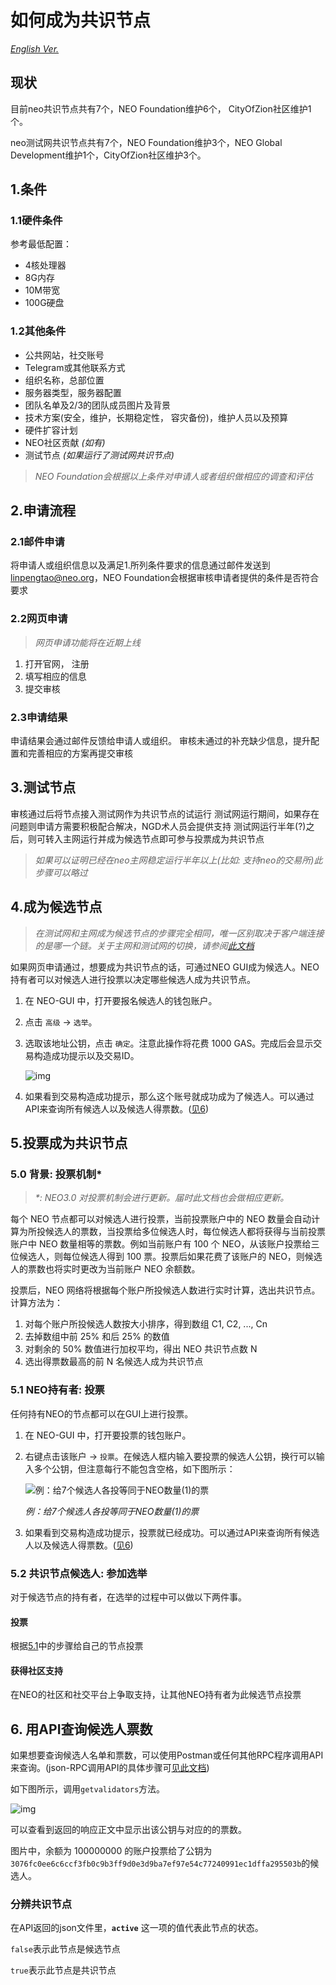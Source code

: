# 如何成为共识节点
*[English Ver.](How%20To%20Become%20A%20Consensus%20Node.md)*

## 现状
目前neo共识节点共有7个，NEO Foundation维护6个， CityOfZion社区维护1个。

neo测试网共识节点共有7个，NEO Foundation维护3个，NEO Global Development维护1个，CityOfZion社区维护3个。

## 1.条件

### 1.1硬件条件

参考最低配置：

- 4核处理器
- 8G内存
- 10M带宽
- 100G硬盘

### 1.2其他条件
* 公共网站，社交账号
* Telegram或其他联系方式
* 组织名称，总部位置
* 服务器类型，服务器配置
* 团队名单及2/3的团队成员图片及背景
* 技术方案(安全，维护，长期稳定性， 容灾备份)，维护人员以及预算
* 硬件扩容计划
* NEO社区贡献 *(如有)*
* 测试节点 *(如果运行了测试网共识节点)*
> *NEO Foundation会根据以上条件对申请人或者组织做相应的调查和评估*

## 2.申请流程

### 2.1邮件申请
将申请人或组织信息以及满足1.所列条件要求的信息通过邮件发送到 linpengtao@neo.org，NEO Foundation会根据审核申请者提供的条件是否符合要求

### 2.2网页申请
> *网页申请功能将在近期上线*

1. 打开官网， 注册
2. 填写相应的信息
3. 提交审核

### 2.3申请结果

申请结果会通过邮件反馈给申请人或组织。
审核未通过的补充缺少信息，提升配置和完善相应的方案再提交审核

## 3.测试节点

审核通过后将节点接入测试网作为共识节点的试运行
测试网运行期间，如果存在问题则申请方需要积极配合解决，NGD术人员会提供支持
测试网运行半年(?)之后，则可转入主网运行并成为候选节点即可参与投票成为共识节点
> *如果可以证明已经在neo主网稳定运行半年以上(比如: 支持neo的交易所)此步骤可以略过*


## 4.成为候选节点 

> *在测试网和主网成为候选节点的步骤完全相同，唯一区别取决于客户端连接的是哪一个链。关于主网和测试网的切换，请参阅[此文档](http://docs.neo.org/zh-cn/network/testnet.html)*

如果网页申请通过，想要成为共识节点的话，可通过NEO GUI成为候选人。NEO持有者可以对候选人进行投票以决定哪些候选人成为共识节点。

1. 在 NEO-GUI 中，打开要报名候选人的钱包账户。

2. 点击 `高级` -> `选举`。

3. 选取该地址公钥，点击 `确定`。注意此操作将花费 1000 GAS。完成后会显示交易构造成功提示以及交易ID。

   ![img](img/candidate.png)

4. 如果看到交易构造成功提示，那么这个账号就成功成为了候选人。可以通过API来查询所有候选人以及候选人得票数。([见6](如何成为共识节点.md#6-用api查询候选人票数))


## 5.投票成为共识节点

### 5.0 背景: 投票机制\*

> *\*: NEO3.0 对投票机制会进行更新。届时此文档也会做相应更新。*

每个 NEO 节点都可以对候选人进行投票，当前投票账户中的 NEO 数量会自动计算为所投候选人的票数，当投票给多位候选人时，每位候选人都将获得与当前投票账户中 NEO 数量相等的票数。例如当前账户有 100 个 NEO，从该账户投票给三位候选人，则每位候选人得到 100 票。投票后如果花费了该账户的 NEO，则候选人的票数也将实时更改为当前账户 NEO 余额数。

投票后，NEO 网络将根据每个账户所投候选人数进行实时计算，选出共识节点。计算方法为：

1. 对每个账户所投候选人数按大小排序，得到数组 C1, C2, ..., Cn
2. 去掉数组中前 25% 和后 25% 的数值
3. 对剩余的 50% 数值进行加权平均，得出 NEO 共识节点数 N
4. 选出得票数最高的前 N 名候选人成为共识节点

### 5.1 NEO持有者: 投票

任何持有NEO的节点都可以在GUI上进行投票。

1. 在 NEO-GUI 中，打开要投票的钱包账户。

2. 右键点击该账户 -> `投票`。在候选人框内输入要投票的候选人公钥，换行可以输入多个公钥，但注意每行不能包含空格，如下图所示：

   ![例：给7个候选人各投等同于NEO数量(1)的票](img/votemulti.png)

   *例：给7个候选人各投等同于NEO数量(1)的票*

3. 如果看到交易构造成功提示，投票就已经成功。可以通过API来查询所有候选人以及候选人得票数。([见6](如何成为共识节点.md#6-用api查询候选人票数))

### 5.2 共识节点候选人: 参加选举

对于候选节点的持有者，在选举的过程中可以做以下两件事。

#### 投票

根据[5.1](如何成为共识节点.md#51-neo持有者-投票)中的步骤给自己的节点投票

#### 获得社区支持

在NEO的社区和社交平台上争取支持，让其他NEO持有者为此候选节点投票

## 6. 用API查询候选人票数

如果想要查询候选人名单和票数，可以使用Postman或任何其他RPC程序调用API来查询。(json-RPC调用API的具体步骤可[见此文档](使用RPC调用NEO%20API.md))

如下图所示，调用`getvalidators`方法。

![img](img/getvalidator2.png)

可以查看到返回的响应正文中显示出该公钥与对应的的票数。

图片中，余额为 100000000 的账户投票给了公钥为`3076fc0ee6c6ccf3fb0c9b3ff9d0e3d9ba7ef97e54c77240991ec1dffa295503b`的候选人。

### 分辨共识节点

在API返回的json文件里，**`active`** 这一项的值代表此节点的状态。

`false`表示此节点是候选节点

`true`表示此节点是共识节点
